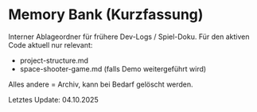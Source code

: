 # Memory Bank (Kurzfassung)

Interner Ablageordner für frühere Dev-Logs / Spiel-Doku. Für den aktiven Code aktuell nur relevant:
- project-structure.md
- space-shooter-game.md (falls Demo weitergeführt wird)

Alles andere = Archiv, kann bei Bedarf gelöscht werden.

Letztes Update: 04.10.2025

